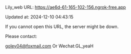 Lily_web URL: https://ae6d-61-165-102-156.ngrok-free.app

Updated at: 2024-12-10 04:43:15

If you cannot open this URL, the server might be down.

Please contact: 

goley04@foxmail.com Or Wechat:GL_yeaH